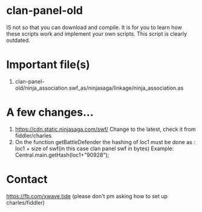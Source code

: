 # clan-panel-old
IS not so that you can download and compile. It is for you to learn how these scripts work and implement your own scripts.
This script is clearly outdated.

# Important file(s)

1.	clan-panel-old/ninja_association.swf_as/ninjasaga/linkage/ninja_association.as

# A few changes...

1.	https://cdn.static.ninjasaga.com/swf/ Change to the latest, check it from fiddler/charles
2.	On the function getBattleDefender the hashing of loc1 must be done as : loc1 + size of swf(in this case clan panel swf in bytes)
Example: Central.main.getHash(loc1+"90928");

# Contact
https://fb.com/xwave.tide (please don't pm asking how to set up charles/fiddler)



